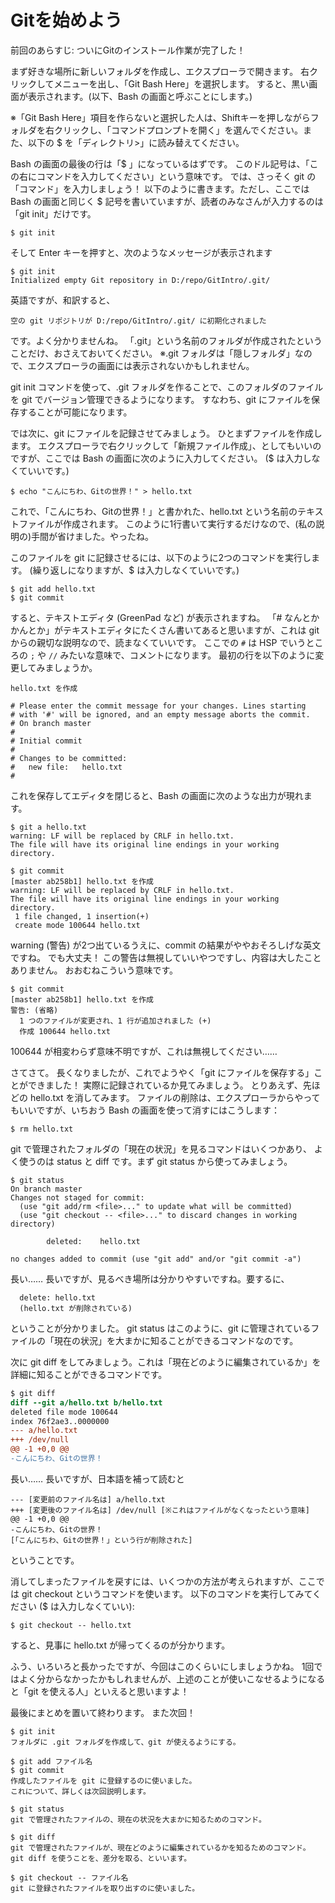 # Gitを始めよう

前回のあらすじ: ついにGitのインストール作業が完了した！

まず好きな場所に新しいフォルダを作成し、エクスプローラで開きます。
右クリックしてメニューを出し、「Git Bash Here」を選択します。
すると、黒い画面が表示されます。(以下、Bash の画面と呼ぶことにします。)

※「Git Bash Here」項目を作らないと選択した人は、Shiftキーを押しながらフォルダを右クリックし、「コマンドプロンプトを開く」を選んでください。また、以下の $ を「ディレクトリ>」に読み替えてください。

Bash の画面の最後の行は「$ 」になっているはずです。
このドル記号は、「この右にコマンドを入力してください」という意味です。
では、さっそく git の「コマンド」を入力しましょう！
以下のように書きます。ただし、ここでは Bash の画面と同じく $ 記号を書いていますが、読者のみなさんが入力するのは「git init」だけです。

```
$ git init
```

そして Enter キーを押すと、次のようなメッセージが表示されます

```
$ git init
Initialized empty Git repository in D:/repo/GitIntro/.git/
```

英語ですが、和訳すると、

```
空の git リポジトリが D:/repo/GitIntro/.git/ に初期化されました
```

です。よく分かりませんね。
「.git」という名前のフォルダが作成されたということだけ、おさえておいてください。
※.git フォルダは「隠しフォルダ」なので、エクスプローラの画面には表示されないかもしれません。

git init コマンドを使って、.git フォルダを作ることで、このフォルダのファイルを git でバージョン管理できるようになります。
すなわち、git にファイルを保存することが可能になります。

では次に、git にファイルを記録させてみましょう。
ひとまずファイルを作成します。
エクスプローラで右クリックして「新規ファイル作成」、としてもいいのですが、ここでは Bash の画面に次のように入力してください。
($ は入力しなくていいです。)

```
$ echo "こんにちわ、Gitの世界！" > hello.txt
```

これで、「こんにちわ、Gitの世界！」と書かれた、hello.txt という名前のテキストファイルが作成されます。
このように1行書いて実行するだけなので、(私の説明の)手間が省けました。やったね。

このファイルを git に記録させるには、以下のように2つのコマンドを実行します。
(繰り返しになりますが、$ は入力しなくていいです。)

```
$ git add hello.txt
$ git commit
```

すると、テキストエディタ (GreenPad など) が表示されますね。
「# なんとかかんとか」がテキストエディタにたくさん書いてあると思いますが、これは git からの親切な説明なので、読まなくていいです。
ここでの `#` は HSP でいうところの `;` や `//` みたいな意味で、コメントになります。
最初の行を以下のように変更してみましょうか。

```
hello.txt を作成

# Please enter the commit message for your changes. Lines starting
# with '#' will be ignored, and an empty message aborts the commit.
# On branch master
#
# Initial commit
#
# Changes to be committed:
#	new file:   hello.txt
#
```

これを保存してエディタを閉じると、Bash の画面に次のような出力が現れます。

```
$ git a hello.txt
warning: LF will be replaced by CRLF in hello.txt.
The file will have its original line endings in your working directory.

$ git commit
[master ab258b1] hello.txt を作成
warning: LF will be replaced by CRLF in hello.txt.
The file will have its original line endings in your working directory.
 1 file changed, 1 insertion(+)
 create mode 100644 hello.txt
```

warning (警告) が2つ出ているうえに、commit の結果がややおそろしげな英文ですね。
でも大丈夫！
この警告は無視していいやつですし、内容は大したことありません。
おおむねこういう意味です。

```
$ git commit
[master ab258b1] hello.txt を作成
警告: (省略)
  1 つのファイルが変更され、1 行が追加されました (+)
  作成 100644 hello.txt
```

100644 が相変わらず意味不明ですが、これは無視してください……

さてさて。
長くなりましたが、これでようやく「git にファイルを保存する」ことができました！
実際に記録されているか見てみましょう。
とりあえず、先ほどの hello.txt を消してみます。
ファイルの削除は、エクスプローラからやってもいいですが、いちおう Bash の画面を使って消すにはこうします：

```
$ rm hello.txt
```

git で管理されたフォルダの「現在の状況」を見るコマンドはいくつかあり、
よく使うのは status と diff です。まず git status から使ってみましょう。

```
$ git status
On branch master
Changes not staged for commit:
  (use "git add/rm <file>..." to update what will be committed)
  (use "git checkout -- <file>..." to discard changes in working directory)

        deleted:    hello.txt

no changes added to commit (use "git add" and/or "git commit -a")
```

長い……
長いですが、見るべき場所は分かりやすいですね。要するに、

```
  delete: hello.txt
  (hello.txt が削除されている)
```

ということが分かりました。
git status はこのように、git に管理されているファイルの「現在の状況」を大まかに知ることができるコマンドなのです。

次に git diff をしてみましょう。これは「現在どのように編集されているか」を詳細に知ることができるコマンドです。

```diff
$ git diff
diff --git a/hello.txt b/hello.txt
deleted file mode 100644
index 76f2ae3..0000000
--- a/hello.txt
+++ /dev/null
@@ -1 +0,0 @@
-こんにちわ、Gitの世界！
```

長い……
長いですが、日本語を補って読むと

```
--- [変更前のファイル名は] a/hello.txt
+++ [変更後のファイル名は] /dev/null [※これはファイルがなくなったという意味]
@@ -1 +0,0 @@
-こんにちわ、Gitの世界！
[「こんにちわ、Gitの世界！」という行が削除された]
```

ということです。

消してしまったファイルを戻すには、いくつかの方法が考えられますが、ここでは git checkout というコマンドを使います。
以下のコマンドを実行してみてください ($ は入力しなくていい):

```
$ git checkout -- hello.txt
```

すると、見事に hello.txt が帰ってくるのが分かります。

ふう、いろいろと長かったですが、今回はこのくらいにしましょうかね。
1回ではよく分からなかったかもしれませんが、上述のことが使いこなせるようになると「git を使える人」といえると思いますよ！

最後にまとめを置いて終わります。
また次回！

```
$ git init
フォルダに .git フォルダを作成して、git が使えるようにする。

$ git add ファイル名
$ git commit
作成したファイルを git に登録するのに使いました。
これについて、詳しくは次回説明します。

$ git status
git で管理されたファイルの、現在の状況を大まかに知るためのコマンド。

$ git diff
git で管理されたファイルが、現在どのように編集されているかを知るためのコマンド。
git diff を使うことを、差分を取る、といいます。

$ git checkout -- ファイル名
git に登録されたファイルを取り出すのに使いました。
```
